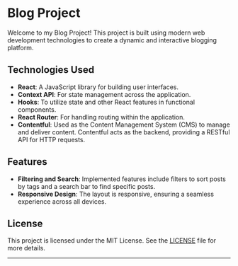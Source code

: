 # Blog Project

Welcome to my Blog Project! This project is built using modern web development technologies to create a dynamic and interactive blogging platform.

## Technologies Used

- **React**: A JavaScript library for building user interfaces.
- **Context API**: For state management across the application.
- **Hooks**: To utilize state and other React features in functional components.
- **React Router**: For handling routing within the application.
- **Contentful**: Used as the Content Management System (CMS) to manage and deliver content. Contentful acts as the backend, providing a RESTful API for HTTP requests.

## Features

- **Filtering and Search**: Implemented features include filters to sort posts by tags and a search bar to find specific posts.
- **Responsive Design**: The layout is responsive, ensuring a seamless experience across all devices.

## License

This project is licensed under the MIT License. See the [LICENSE](LICENSE) file for more details.

---


